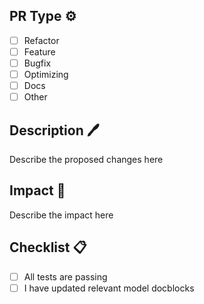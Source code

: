 ## PR Type ⚙️
* [ ] Refactor
* [ ] Feature
* [ ] Bugfix
* [ ] Optimizing
* [ ] Docs
* [ ] Other

## Description :pen:

Describe the proposed changes here

## Impact :telescope:

Describe the impact here

## Checklist :clipboard:

* [ ] All tests are passing
* [ ] I have updated relevant model docblocks
